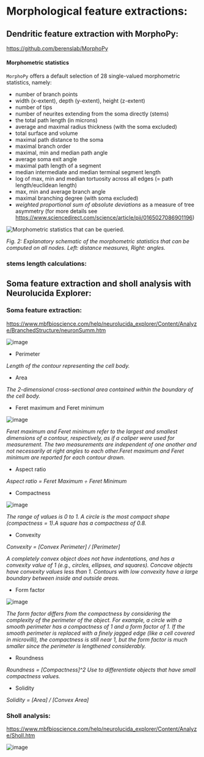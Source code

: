 
# Morphological feature extractions:
## Dendritic feature extraction with MorphoPy:

https://github.com/berenslab/MorphoPy

#### Morphometric statistics

`MorphoPy` offers a default selection of 28 single-valued morphometric statistics, namely:
- number of branch points
- width (x-extent), depth (y-extent), height (z-extent)
- number of tips
- number of neurites extending from the soma directly (stems)
- the total path length (in microns)
- average and maximal radius thickness (with the soma excluded)
- total surface and volume
- maximal path distance to the soma
- maximal branch order
- maximal, min and median path angle
- average soma exit angle
- maximal path length of a segment
- median intermediate and median terminal segment length
- log of max, min and median tortuosity across all edges (= path length/euclidean length)
- max, min and average branch angle
- maximal branching degree (with soma excluded)
- _weighted proportional sum of absolute deviations_ as a measure of tree asymmetry (for more details see https://www.sciencedirect.com/science/article/pii/0165027086901196)

![Morphometric statistics that can be queried.](https://user-images.githubusercontent.com/520137/80974473-0f4d2380-8e21-11ea-8ce2-acb8153cece4.png)

*Fig. 2: Explanatory schematic of the morphometric statistics that can be computed on all nodes. Left: distance measures, Right: angles.*

### stems length calculations:

## Soma feature extraction and sholl analysis with Neurolucida Explorer:
### Soma feature extraction:
https://www.mbfbioscience.com/help/neurolucida_explorer/Content/Analyze/BranchedStructure/neuronSumm.htm

![image](https://user-images.githubusercontent.com/42681557/224106730-f3319249-09d6-4b4d-b5ed-82727c8caec8.png)

- Perimeter

*Length of the contour representing the cell body.*

- Area

*The 2-dimensional cross-sectional area contained within the boundary of the cell body.*

- Feret maximum and Feret minimum

![image](https://user-images.githubusercontent.com/42681557/224108051-35341cb7-18c3-4a49-b50f-2200f2bd05ff.png)

*Feret maximum and Feret minimum refer to the largest and smallest dimensions of a contour, respectively, as if a caliper were used for measurement. The two measurements are independent of one another and not necessarily at right angles to each other.Feret maximum and Feret minimum are reported for each contour drawn.*

- Aspect ratio

*Aspect ratio = Feret Maximum ÷ Feret Minimum*

- Compactness

![image](https://user-images.githubusercontent.com/42681557/224108350-87191a80-7411-46b0-a597-25c55bf3a427.png)

*The range of values is 0 to 1. A circle is the most compact shape (compactness = 1).A square has a compactness of 0.8.*

- Convexity

*Convexity = [Convex Perimeter] / [Perimeter]*

*A completely convex object does not have indentations, and has a convexity value of 1 (e.g., circles, ellipses, and squares). Concave objects have convexity values less than 1. Contours with low convexity have a large boundary between inside and outside areas.*

- Form factor

![image](https://user-images.githubusercontent.com/42681557/224108768-310379eb-e42b-4ccd-ae82-0f8142fd0eec.png)

*The form factor differs from the compactness by considering the complexity of the perimeter of the object. For example, a circle with a smooth perimeter has a compactness of 1 and a form factor of 1. If the smooth perimeter is replaced with a finely jagged edge (like a cell covered in microvilli), the compactness is still near 1, but the form factor is much smaller since the perimeter is lengthened considerably.*


- Roundness

*Roundness = [Compactness]^2 Use to differentiate objects that have small compactness values.*

- Solidity

*Solidity = [Area] / [Convex Area]*

### Sholl analysis:

https://www.mbfbioscience.com/help/neurolucida_explorer/Content/Analyze/Sholl.htm

![image](https://user-images.githubusercontent.com/42681557/224109959-15a5aa38-82bd-4b95-9db8-907f7431b008.png)
